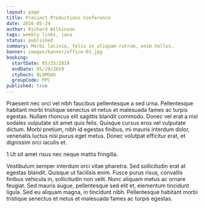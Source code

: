 ```yaml
---
layout: page
title: Precinct Productions Conference
date: 2016-05-24
author: Richard Wilkinson
tags: weekly links, java
status: published
summary: Morbi lacinia, felis in aliquam rutrum, enim tellus.
banner: images/banner/office-01.jpg
booking:
  startDate: 05/25/2019
  endDate: 05/29/2019
  ctyhocn: BLXMSHX
  groupCode: PPC
published: true
---
```

Praesent nec orci vel nibh faucibus pellentesque a sed urna. Pellentesque habitant morbi tristique senectus et netus et malesuada fames ac turpis egestas. Nullam rhoncus elit sagittis blandit commodo. Donec vel erat a nisl sodales vulputate sit amet quis felis. Quisque cursus eros vel vulputate dictum. Morbi pretium, nibh id egestas finibus, mi mauris interdum dolor, venenatis luctus nisi purus eget metus. Donec volutpat efficitur erat, et dignissim orci iaculis et.

1 Ut sit amet risus nec neque mattis fringilla.

Vestibulum semper interdum orci vitae pharetra. Sed sollicitudin erat at egestas blandit. Quisque ut facilisis enim. Fusce purus risus, convallis finibus vehicula in, sollicitudin non velit. Nunc aliquam metus ac ornare feugiat. Sed mauris augue, pellentesque sed elit et, elementum tincidunt ligula. Sed eu aliquam magna, in tincidunt nibh. Pellentesque habitant morbi tristique senectus et netus et malesuada fames ac turpis egestas.
